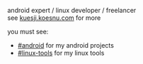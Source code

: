 android expert / linux developer / freelancer </br>
see [kuesji.koesnu.com](https://kuesji.koesnu.com) for more

you must see:
- [#android](https://github.com/kuesji/kuesji/blob/master/readme-android.md) for my android projects
- [#linux-tools](https://github.com/kuesji/kuesji/blob/master/readme-linux-tools.md) for my linux tools
